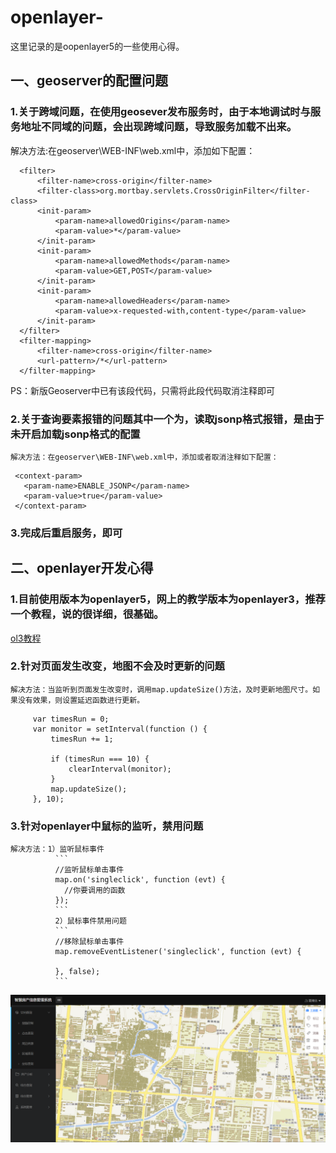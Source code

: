 # openlayer-
这里记录的是oopenlayer5的一些使用心得。
## 一、geoserver的配置问题
### 1.关于跨域问题，在使用geosever发布服务时，由于本地调试时与服务地址不同域的问题，会出现跨域问题，导致服务加载不出来。
  解决方法:在geoserver\WEB-INF\web.xml中，添加如下配置：
  ```
    <filter>
        <filter-name>cross-origin</filter-name>
        <filter-class>org.mortbay.servlets.CrossOriginFilter</filter-class>
        <init-param>
            <param-name>allowedOrigins</param-name>
            <param-value>*</param-value>
        </init-param>
        <init-param>
            <param-name>allowedMethods</param-name>
            <param-value>GET,POST</param-value>
        </init-param>
        <init-param>
            <param-name>allowedHeaders</param-name>
            <param-value>x-requested-with,content-type</param-value>
        </init-param>
    </filter>
    <filter-mapping>
        <filter-name>cross-origin</filter-name>
        <url-pattern>/*</url-pattern>
    </filter-mapping>
   ```
  PS：新版Geoserver中已有该段代码，只需将此段代码取消注释即可
  
### 2.关于查询要素报错的问题其中一个为，读取jsonp格式报错，是由于未开启加载jsonp格式的配置
    解决方法：在geoserver\WEB-INF\web.xml中，添加或者取消注释如下配置：
  ```
   <context-param>
     <param-name>ENABLE_JSONP</param-name>
     <param-value>true</param-value>
   </context-param>
  ```
### 3.完成后重启服务，即可
## 二、openlayer开发心得
### 1.目前使用版本为openlayer5，网上的教学版本为openlayer3，推荐一个教程，说的很详细，很基础。
  [ol3教程](https://weilin.me/ol3-primer)
### 2.针对页面发生改变，地图不会及时更新的问题
    解决方法：当监听到页面发生改变时，调用map.updateSize()方法，及时更新地图尺寸。如果没有效果，则设置延迟函数进行更新。
   ```
        var timesRun = 0;
        var monitor = setInterval(function () {
            timesRun += 1;

            if (timesRun === 10) {
                clearInterval(monitor);
            }
            map.updateSize();
        }, 10);
   ```
### 3.针对openlayer中鼠标的监听，禁用问题
    解决方法：1）监听鼠标事件
              ```
              //监听鼠标单击事件
              map.on('singleclick', function (evt) {
                //你要调用的函数
              });
              ```
              2）鼠标事件禁用问题
              ```
              //移除鼠标单击事件
              map.removeEventListener('singleclick', function (evt) {
              
              }, false);
              ```
              
 ![主界面.png](https://github.com/mainblade/openlayer-/blob/master/image/%E4%B8%BB%E7%95%8C%E9%9D%A2.png)
 
